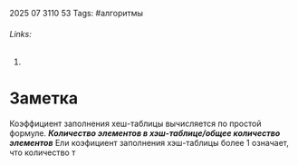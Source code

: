 2025 07 3110 53
Tags: #алгоритмы 
###### Links: 
1) 
# Заметка
Коэффициент заполнения хеш-таблицы вычисляется по простой формуле.
***Количество элементов в хэш-таблице/общее количество элементов***
Ели коэфициент заполнения хэш-таблицы более 1 означает, что количество т